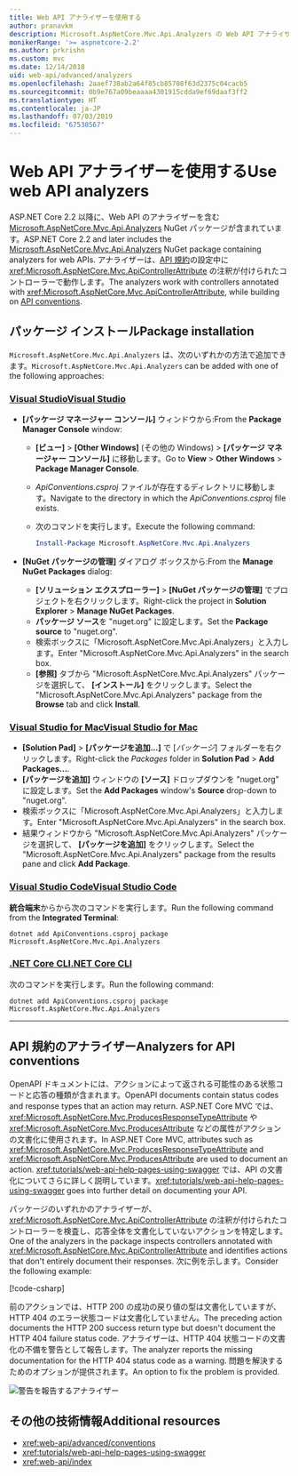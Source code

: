```yaml
---
title: Web API アナライザーを使用する
author: pranavkm
description: Microsoft.AspNetCore.Mvc.Api.Analyzers の Web API アナライザーについて説明します。
monikerRange: '>= aspnetcore-2.2'
ms.author: prkrishn
ms.custom: mvc
ms.date: 12/14/2018
uid: web-api/advanced/analyzers
ms.openlocfilehash: 2aaef738ab2a64f85cb85708f63d2375c04cacb5
ms.sourcegitcommit: 0b9e767a09beaaaa4301915cdda9ef69daaf3ff2
ms.translationtype: HT
ms.contentlocale: ja-JP
ms.lasthandoff: 07/03/2019
ms.locfileid: "67538567"
---
```

# <a name="use-web-api-analyzers"></a><span data-ttu-id="9edba-103">Web API アナライザーを使用する</span><span class="sxs-lookup"><span data-stu-id="9edba-103">Use web API analyzers</span></span>

<span data-ttu-id="9edba-104">ASP.NET Core 2.2 以降に、Web API のアナライザーを含む [Microsoft.AspNetCore.Mvc.Api.Analyzers](https://www.nuget.org/packages/Microsoft.AspNetCore.Mvc.Api.Analyzers) NuGet パッケージが含まれています。</span><span class="sxs-lookup"><span data-stu-id="9edba-104">ASP.NET Core 2.2 and later includes the [Microsoft.AspNetCore.Mvc.Api.Analyzers](https://www.nuget.org/packages/Microsoft.AspNetCore.Mvc.Api.Analyzers) NuGet package containing analyzers for web APIs.</span></span> <span data-ttu-id="9edba-105">アナライザーは、[API 規約](xref:web-api/advanced/conventions)の設定中に <xref:Microsoft.AspNetCore.Mvc.ApiControllerAttribute> の注釈が付けられたコントローラーで動作します。</span><span class="sxs-lookup"><span data-stu-id="9edba-105">The analyzers work with controllers annotated with <xref:Microsoft.AspNetCore.Mvc.ApiControllerAttribute>, while building on [API conventions](xref:web-api/advanced/conventions).</span></span>

## <a name="package-installation"></a><span data-ttu-id="9edba-106">パッケージ インストール</span><span class="sxs-lookup"><span data-stu-id="9edba-106">Package installation</span></span>

<span data-ttu-id="9edba-107">`Microsoft.AspNetCore.Mvc.Api.Analyzers` は、次のいずれかの方法で追加できます。</span><span class="sxs-lookup"><span data-stu-id="9edba-107">`Microsoft.AspNetCore.Mvc.Api.Analyzers` can be added with one of the following approaches:</span></span>

### <a name="visual-studiotabvisual-studio"></a>[<span data-ttu-id="9edba-108">Visual Studio</span><span class="sxs-lookup"><span data-stu-id="9edba-108">Visual Studio</span></span>](#tab/visual-studio)

* <span data-ttu-id="9edba-109">**[パッケージ マネージャー コンソール]** ウィンドウから:</span><span class="sxs-lookup"><span data-stu-id="9edba-109">From the **Package Manager Console** window:</span></span>
  * <span data-ttu-id="9edba-110">**[ビュー]**  >  **[Other Windows]** \(その他の Windows\) >  **[パッケージ マネージャー コンソール]** に移動します。</span><span class="sxs-lookup"><span data-stu-id="9edba-110">Go to **View** > **Other Windows** > **Package Manager Console**.</span></span>
  * <span data-ttu-id="9edba-111">*ApiConventions.csproj* ファイルが存在するディレクトリに移動します。</span><span class="sxs-lookup"><span data-stu-id="9edba-111">Navigate to the directory in which the *ApiConventions.csproj* file exists.</span></span>
  * <span data-ttu-id="9edba-112">次のコマンドを実行します。</span><span class="sxs-lookup"><span data-stu-id="9edba-112">Execute the following command:</span></span>

    ```powershell
    Install-Package Microsoft.AspNetCore.Mvc.Api.Analyzers
    ```

* <span data-ttu-id="9edba-113">**[NuGet パッケージの管理]** ダイアログ ボックスから:</span><span class="sxs-lookup"><span data-stu-id="9edba-113">From the **Manage NuGet Packages** dialog:</span></span>
  * <span data-ttu-id="9edba-114">**[ソリューション エクスプローラー]**  >  **[NuGet パッケージの管理]** でプロジェクトを右クリックします。</span><span class="sxs-lookup"><span data-stu-id="9edba-114">Right-click the project in **Solution Explorer** > **Manage NuGet Packages**.</span></span>
  * <span data-ttu-id="9edba-115">**パッケージ ソース**を "nuget.org" に設定します。</span><span class="sxs-lookup"><span data-stu-id="9edba-115">Set the **Package source** to "nuget.org".</span></span>
  * <span data-ttu-id="9edba-116">検索ボックスに「Microsoft.AspNetCore.Mvc.Api.Analyzers」と入力します。</span><span class="sxs-lookup"><span data-stu-id="9edba-116">Enter "Microsoft.AspNetCore.Mvc.Api.Analyzers" in the search box.</span></span>
  * <span data-ttu-id="9edba-117">**[参照]** タブから "Microsoft.AspNetCore.Mvc.Api.Analyzers" パッケージを選択して、 **[インストール]** をクリックします。</span><span class="sxs-lookup"><span data-stu-id="9edba-117">Select the "Microsoft.AspNetCore.Mvc.Api.Analyzers" package from the **Browse** tab and click **Install**.</span></span>

### <a name="visual-studio-for-mactabvisual-studio-mac"></a>[<span data-ttu-id="9edba-118">Visual Studio for Mac</span><span class="sxs-lookup"><span data-stu-id="9edba-118">Visual Studio for Mac</span></span>](#tab/visual-studio-mac)

* <span data-ttu-id="9edba-119">**[Solution Pad]**  >  **[パッケージを追加...]** で [*パッケージ*] フォルダーを右クリックします。</span><span class="sxs-lookup"><span data-stu-id="9edba-119">Right-click the *Packages* folder in **Solution Pad** > **Add Packages...**.</span></span>
* <span data-ttu-id="9edba-120">**[パッケージを追加]** ウィンドウの **[ソース]** ドロップダウンを "nuget.org" に設定します。</span><span class="sxs-lookup"><span data-stu-id="9edba-120">Set the **Add Packages** window's **Source** drop-down to "nuget.org".</span></span>
* <span data-ttu-id="9edba-121">検索ボックスに「Microsoft.AspNetCore.Mvc.Api.Analyzers」と入力します。</span><span class="sxs-lookup"><span data-stu-id="9edba-121">Enter "Microsoft.AspNetCore.Mvc.Api.Analyzers" in the search box.</span></span>
* <span data-ttu-id="9edba-122">結果ウィンドウから "Microsoft.AspNetCore.Mvc.Api.Analyzers" パッケージを選択して、 **[パッケージを追加]** をクリックします。</span><span class="sxs-lookup"><span data-stu-id="9edba-122">Select the "Microsoft.AspNetCore.Mvc.Api.Analyzers" package from the results pane and click **Add Package**.</span></span>

### <a name="visual-studio-codetabvisual-studio-code"></a>[<span data-ttu-id="9edba-123">Visual Studio Code</span><span class="sxs-lookup"><span data-stu-id="9edba-123">Visual Studio Code</span></span>](#tab/visual-studio-code)

<span data-ttu-id="9edba-124">**統合端末**からから次のコマンドを実行します。</span><span class="sxs-lookup"><span data-stu-id="9edba-124">Run the following command from the **Integrated Terminal**:</span></span>

```console
dotnet add ApiConventions.csproj package Microsoft.AspNetCore.Mvc.Api.Analyzers
```

### <a name="net-core-clitabnetcore-cli"></a>[<span data-ttu-id="9edba-125">.NET Core CLI</span><span class="sxs-lookup"><span data-stu-id="9edba-125">.NET Core CLI</span></span>](#tab/netcore-cli)

<span data-ttu-id="9edba-126">次のコマンドを実行します。</span><span class="sxs-lookup"><span data-stu-id="9edba-126">Run the following command:</span></span>

```console
dotnet add ApiConventions.csproj package Microsoft.AspNetCore.Mvc.Api.Analyzers
```

---

## <a name="analyzers-for-api-conventions"></a><span data-ttu-id="9edba-127">API 規約のアナライザー</span><span class="sxs-lookup"><span data-stu-id="9edba-127">Analyzers for API conventions</span></span>

<span data-ttu-id="9edba-128">OpenAPI ドキュメントには、アクションによって返される可能性のある状態コードと応答の種類が含まれます。</span><span class="sxs-lookup"><span data-stu-id="9edba-128">OpenAPI documents contain status codes and response types that an action may return.</span></span> <span data-ttu-id="9edba-129">ASP.NET Core MVC では、<xref:Microsoft.AspNetCore.Mvc.ProducesResponseTypeAttribute> や <xref:Microsoft.AspNetCore.Mvc.ProducesAttribute> などの属性がアクションの文書化に使用されます。</span><span class="sxs-lookup"><span data-stu-id="9edba-129">In ASP.NET Core MVC, attributes such as <xref:Microsoft.AspNetCore.Mvc.ProducesResponseTypeAttribute> and <xref:Microsoft.AspNetCore.Mvc.ProducesAttribute> are used to document an action.</span></span> <span data-ttu-id="9edba-130"><xref:tutorials/web-api-help-pages-using-swagger> では、API の文書化についてさらに詳しく説明しています。</span><span class="sxs-lookup"><span data-stu-id="9edba-130"><xref:tutorials/web-api-help-pages-using-swagger> goes into further detail on documenting your API.</span></span>

<span data-ttu-id="9edba-131">パッケージのいずれかのアナライザーが、<xref:Microsoft.AspNetCore.Mvc.ApiControllerAttribute> の注釈が付けられたコントローラーを検査し、応答全体を文書化していないアクションを特定します。</span><span class="sxs-lookup"><span data-stu-id="9edba-131">One of the analyzers in the package inspects controllers annotated with <xref:Microsoft.AspNetCore.Mvc.ApiControllerAttribute> and identifies actions that don't entirely document their responses.</span></span> <span data-ttu-id="9edba-132">次に例を示します。</span><span class="sxs-lookup"><span data-stu-id="9edba-132">Consider the following example:</span></span>

[!code-csharp[](conventions/sample/Controllers/ContactsController.cs?name=missing404docs&highlight=9)]

<span data-ttu-id="9edba-133">前のアクションでは、HTTP 200 の成功の戻り値の型は文書化していますが、HTTP 404 のエラー状態コードは文書化していません。</span><span class="sxs-lookup"><span data-stu-id="9edba-133">The preceding action documents the HTTP 200 success return type but doesn't document the HTTP 404 failure status code.</span></span> <span data-ttu-id="9edba-134">アナライザーは、HTTP 404 状態コードの文書化の不備を警告として報告します。</span><span class="sxs-lookup"><span data-stu-id="9edba-134">The analyzer reports the missing documentation for the HTTP 404 status code as a warning.</span></span> <span data-ttu-id="9edba-135">問題を解決するためのオプションが提供されます。</span><span class="sxs-lookup"><span data-stu-id="9edba-135">An option to fix the problem is provided.</span></span>

![警告を報告するアナライザー](conventions/_static/Analyzer.gif)

## <a name="additional-resources"></a><span data-ttu-id="9edba-137">その他の技術情報</span><span class="sxs-lookup"><span data-stu-id="9edba-137">Additional resources</span></span>

* <xref:web-api/advanced/conventions>
* <xref:tutorials/web-api-help-pages-using-swagger>
* <xref:web-api/index>
